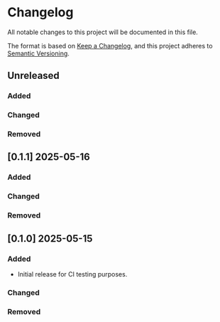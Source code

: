 # Changelog

All notable changes to this project will be documented in this file.

The format is based on [Keep a Changelog](https://keepachangelog.com/en/1.0.0/),
and this project adheres to [Semantic Versioning](https://semver.org/spec/v2.0.0.html).

## Unreleased

### Added

### Changed

### Removed


## [0.1.1] 2025-05-16

### Added

### Changed

### Removed


## [0.1.0] 2025-05-15

### Added

- Initial release for CI testing purposes.

### Changed

### Removed


